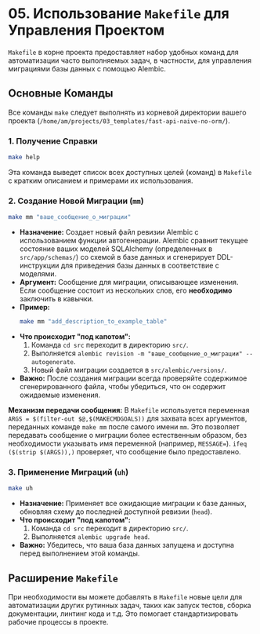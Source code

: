 # 05. Использование `Makefile` для Управления Проектом

`Makefile` в корне проекта предоставляет набор удобных команд для автоматизации часто выполняемых задач, в частности, для управления миграциями базы данных с помощью Alembic.

## Основные Команды

Все команды `make` следует выполнять из корневой директории вашего проекта (`/home/am/projects/03_templates/fast-api-naive-no-orm/`).

### 1. Получение Справки

```bash
make help
```

Эта команда выведет список всех доступных целей (команд) в `Makefile` с кратким описанием и примерами их использования.

### 2. Создание Новой Миграции (`mm`)

```bash
make mm "ваше_сообщение_о_миграции"
```

*   **Назначение:** Создает новый файл ревизии Alembic с использованием функции автогенерации. Alembic сравнит текущее состояние ваших моделей SQLAlchemy (определенных в `src/app/schemas/`) со схемой в базе данных и сгенерирует DDL-инструкции для приведения базы данных в соответствие с моделями.
*   **Аргумент:** Сообщение для миграции, описывающее изменения. Если сообщение состоит из нескольких слов, его **необходимо** заключить в кавычки.
*   **Пример:**
    ```bash
    make mm "add_description_to_example_table"
    ```
*   **Что происходит "под капотом":**
    1.  Команда `cd src` переходит в директорию `src/`.
    2.  Выполняется `alembic revision -m "ваше_сообщение_о_миграции" --autogenerate`.
    3.  Новый файл миграции создается в `src/alembic/versions/`.
*   **Важно:** После создания миграции всегда проверяйте содержимое сгенерированного файла, чтобы убедиться, что он содержит ожидаемые изменения.

**Механизм передачи сообщения:**
В `Makefile` используется переменная `ARGS = $(filter-out $@,$(MAKECMDGOALS))` для захвата всех аргументов, переданных команде `make mm` после самого имени `mm`. Это позволяет передавать сообщение о миграции более естественным образом, без необходимости указывать имя переменной (например, `MESSAGE=`). `ifeq ($(strip $(ARGS)),)` проверяет, что сообщение было предоставлено.

### 3. Применение Миграций (`uh`)

```bash
make uh
```

*   **Назначение:** Применяет все ожидающие миграции к базе данных, обновляя схему до последней доступной ревизии (`head`).
*   **Что происходит "под капотом":**
    1.  Команда `cd src` переходит в директорию `src/`.
    2.  Выполняется `alembic upgrade head`.
*   **Важно:** Убедитесь, что ваша база данных запущена и доступна перед выполнением этой команды.

## Расширение `Makefile`

При необходимости вы можете добавлять в `Makefile` новые цели для автоматизации других рутинных задач, таких как запуск тестов, сборка документации, линтинг кода и т.д. Это помогает стандартизировать рабочие процессы в проекте.
